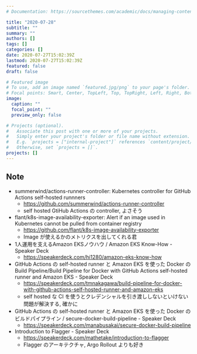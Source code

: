 ```yaml
---
# Documentation: https://sourcethemes.com/academic/docs/managing-content/

title: "2020-07-28"
subtitle: ""
summary: ""
authors: []
tags: []
categories: []
date: 2020-07-27T15:02:39Z
lastmod: 2020-07-27T15:02:39Z
featured: false
draft: false

# Featured image
# To use, add an image named `featured.jpg/png` to your page's folder.
# Focal points: Smart, Center, TopLeft, Top, TopRight, Left, Right, BottomLeft, Bottom, BottomRight.
image:
  caption: ""
  focal_point: ""
  preview_only: false

# Projects (optional).
#   Associate this post with one or more of your projects.
#   Simply enter your project's folder or file name without extension.
#   E.g. `projects = ["internal-project"]` references `content/project/deep-learning/index.md`.
#   Otherwise, set `projects = []`.
projects: []
---
```


## Note

* summerwind/actions-runner-controller: Kubernetes controller for GitHub Actions self-hosted runnners
  * https://github.com/summerwind/actions-runner-controller
  * self hosted GtiHub Actions の controller, よさそう
* flant/k8s-image-availability-exporter: Alert if an image used in Kubernetes cannot be pulled from container registry
  * https://github.com/flant/k8s-image-availability-exporter
  * Image が使えるかのメトリクスを出してくれる君
* 1人運用を支えるAmazon EKSノウハウ / Amazon EKS Know-How - Speaker Deck
  * https://speakerdeck.com/hi1280/amazon-eks-know-how
* GitHub Actions の self-hosted runner と Amazon EKS を使った Docker の Build Pipeline/Build Pipeline for Docker with GitHub Actions self-hosted runner and Amazon EKS - Speaker Deck
  * https://speakerdeck.com/tmnakagawa/build-pipeline-for-docker-with-github-actions-self-hosted-runner-and-amazon-eks
  * self hosted な CI を使うとクレデンシャルを引き渡ししないといけない問題が解決する, 確かに
* GitHub Actions の self-hosted runner と Amazon EKS を使った Docker のビルドパイプライン / secure-docker-build-pipeline - Speaker Deck
  * https://speakerdeck.com/manabusakai/secure-docker-build-pipeline
* Introduction to Flagger - Speaker Deck
  * https://speakerdeck.com/mathetake/introduction-to-flagger
  * Flagger のアーキテクチャ, Argo Rollout よりも好き
